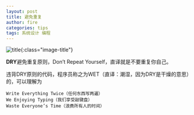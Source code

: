 ```yaml
---
layout: post
title: 避免重复
author: fire
categories: tips 
tags: 系统设计 编程
---
```


![title](http://image.sideproject.cn/title/title_179.jpg){:class="image-title"}

**DRY**避免重复原则，Don’t Repeat Yourself，直译就是不要重复你自己。

违背DRY原则的代码，程序员称之为WET（直译：潮湿，因为DRY是干燥的意思）的，可以理解为

```
Write Everything Twice（任何东西写两遍）
We Enjoying Typing（我们享受敲键盘）
Waste Everyone’s Time（浪费所有人的时间）
```


